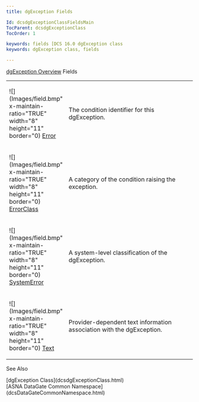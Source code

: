 ```yaml
---
title: dgException Fields

Id: dcsdgExceptionClassFieldsMain
TocParent: dcsdgExceptionClass
TocOrder: 1

keywords: fields [DCS 16.0 dgException class
keywords: dgException class, fields

---
```


[dgException Overview](dcsdgExceptionClass.html) 
Fields

<table class="dtTABLE" id="table3" x-use-null-cells="x-use-null-cells" style="border-spacing: 0px" cellspacing="0">
          <colgroup span="1">
            <col span="1" style="WIDTH: 20%" />
            <col span="1" style="WIDTH: 70%" />
          </colgroup>
          <tr>
            <td colspan="1" rowspan="1">

![](Images/field.bmp" x-maintain-ratio="TRUE" width="8" height="11" border="0) [ Error](dcsdgExceptionClassErrorField.html) 
</td>
            <td colspan="1" rowspan="1">

The condition identifier for this dgException.
</td>
          </tr>
          <tr>
            <td colspan="1" rowspan="1">

![](Images/field.bmp" x-maintain-ratio="TRUE" width="8" height="11" border="0) [ ErrorClass](dcsdgExceptionClassErrorClassField.html) 
</td>
            <td colspan="1" rowspan="1">

A category of the condition raising the exception.
</td>
          </tr>
          <tr>
            <td colspan="1" rowspan="1">

![](Images/field.bmp" x-maintain-ratio="TRUE" width="8" height="11" border="0) [ SystemError](dcsdgExceptionClassSystemErrorField.html) 
</td>
            <td colspan="1" rowspan="1">

A system-level classification of the dgException.
</td>
          </tr>
          <tr>
            <td colspan="1" rowspan="1">

![](Images/field.bmp" x-maintain-ratio="TRUE" width="8" height="11" border="0) [ Text](dcsDisconnectingfromaDatabase.html) 
</td>
            <td colspan="1" rowspan="1">

Provider-dependent text information association with the dgException.
</td>
          </tr>
</table>

See Also

<dl />
      [dgException Class](dcsdgExceptionClass.html)
      <br />
      [ASNA DataGate Common Namespace](dcsDataGateCommonNamespace.html)

